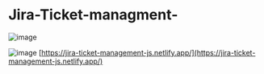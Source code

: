 ﻿# Jira-Ticket-managment-
 ![image](https://user-images.githubusercontent.com/108862706/199033778-b98b8f87-42f5-4351-8fc2-4b6c3cce524d.png)

![image](https://user-images.githubusercontent.com/108862706/199029902-e7d3a252-ee52-4640-9989-f7663834d62c.png)
   [https://jira-ticket-management-js.netlify.app/](https://jira-ticket-management-js.netlify.app/)
